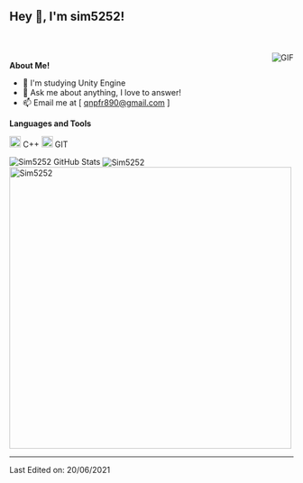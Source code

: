 <h2 title="hehehe"> Hey 👋, I'm sim5252!</h2>





<br />
<br />


 

  <img align="right" alt="GIF" src="https://media.giphy.com/media/LmNwrBhejkK9EFP504/giphy.gif" />

**About Me!**

- 🌱 I'm studying Unity Engine
- 💬 Ask me about anything, I love to answer!
- 📫 Email me at [ qnpfr890@gmail.com ]



**Languages and Tools**  



<code><img height="20" src="https://img.icons8.com/nolan/96/c-plus-plus.png"></code> C++
<code><img height="20" src="https://img.icons8.com/nolan/96/git.png"></code> GIT

<img src="https://github-readme-stats.vercel.app/api?username=Sim5252&show_icons=true&hide_border=true&count_private=true&theme=shades-of-purple&icon_color=fad000" alt="Sim5252 GitHub Stats">
<img align="center" src="https://github-readme-streak-stats.herokuapp.com/?user=sanskarjaiswal2001&count_private=true&theme=radical" alt="Sim5252" />
<img align="center" width=500 src="https://github-readme-stats.vercel.app/api/top-langs/?username=sanskarjaiswal2001&count_private=true&theme=radical" alt="Sim5252" />

-----

Last Edited on: 20/06/2021
